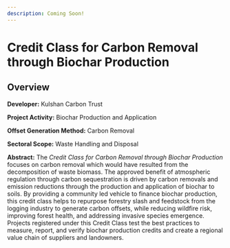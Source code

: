 ```yaml
---
description: Coming Soon!
---
```


# Credit Class for Carbon Removal through Biochar Production

## Overview

**Developer:** Kulshan Carbon Trust

**Project Activity:** Biochar Production and Application

**Offset Generation Method:** Carbon Removal

**Sectoral Scope:** Waste Handling and Disposal

**Abstract:** The _Credit Class for Carbon Removal through Biochar Production_ focuses on carbon removal which would have resulted from the decomposition of waste biomass. The approved benefit of atmospheric regulation through carbon sequestration is driven by carbon removals and emission reductions through the production and application of biochar to soils. By providing a community led vehicle to finance biochar production, this credit class helps to repurpose forestry slash and feedstock from the logging industry to generate carbon offsets, while reducing wildfire risk, improving forest health, and addressing invasive species emergence. Projects registered under this Credit Class test the best practices to measure, report, and verify biochar production credits and create a regional value chain of suppliers and landowners.
